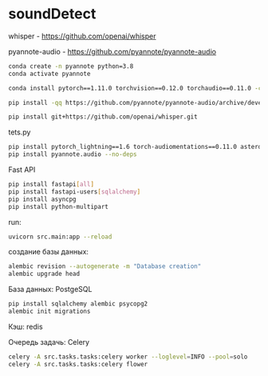 # soundDetect

whisper - https://github.com/openai/whisper

pyannote-audio - https://github.com/pyannote/pyannote-audio

```bash
conda create -n pyannote python=3.8
conda activate pyannote

conda install pytorch==1.11.0 torchvision==0.12.0 torchaudio==0.11.0 -c pytorch

pip install -qq https://github.com/pyannote/pyannote-audio/archive/develop.zip

pip install git+https://github.com/openai/whisper.git 
```

tets.py

```bash
pip install pytorch_lightning==1.6 torch-audiomentations==0.11.0 asteroid-filterbanks==0.4 pyannote.metrics==3.2 pyannote.pipeline==2.3 speechbrain torchaudio==2.0.0 torch==2.0.0 hmmlearn==0.2.6
pip install pyannote.audio --no-deps
```


Fast API

```bash
pip install fastapi[all]
pip install fastapi-users[sqlalchemy]
pip install asyncpg
pip install python-multipart

```

run:

```bash
uvicorn src.main:app --reload
```

создание базы данных:

```bash
alembic revision --autogenerate -m "Database creation"
alembic upgrade head
```

База данных:  PostgeSQL

```bash
pip install sqlalchemy alembic psycopg2
alembic init migrations
```


Кэш: redis 

Очередь задачь: Celery

```bash
celery -A src.tasks.tasks:celery worker --loglevel=INFO --pool=solo
celery -A src.tasks.tasks:celery flower
```
